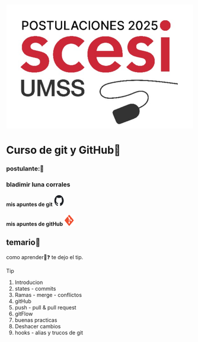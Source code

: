![git y github](img/logoScesi.png) 
# Curso de git y GitHub🚢

### postulante:🚢
### bladimir luna corrales

#### mis apuntes de git <img src="img/logo-gato.png" width="30" height="30" />

#### mis apuntes de gitHub <img src="img/logo-git.png" width="30" height="30" />

## temario👀
como aprender👀❓ te dejo el tip.
>[!TIP]
> 1. Introducion
> 2. states - commits
> 3. Ramas - merge - conflictos
> 4. gitHub
> 5. push - pull & pull request 
> 6. gitFlow
> 7. buenas practicas
> 8. Deshacer cambios
> 9. hooks - alias y trucos de git 
